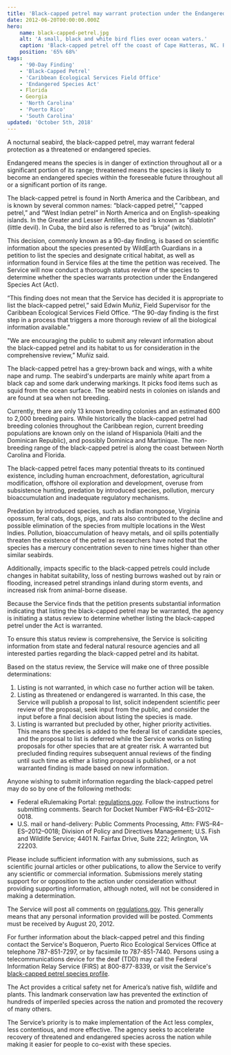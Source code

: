 ```yaml
---
title: 'Black-capped petrel may warrant protection under the Endangered Species Act'
date: 2012-06-20T00:00:00.000Z
hero:
    name: black-capped-petrel.jpg
    alt: 'A small, black and white bird flies over ocean waters.'
    caption: 'Black-capped petrel off the coast of Cape Hatteras, NC. Photo © Brian Patteson, used with permission.'
    position: '65% 68%'
tags:
    - '90-Day Finding'
    - 'Black-Capped Petrel'
    - 'Caribbean Ecological Services Field Office'
    - 'Endangered Species Act'
    - Florida
    - Georgia
    - 'North Carolina'
    - 'Puerto Rico'
    - 'South Carolina'
updated: 'October 5th, 2018'
---
```


A nocturnal seabird, the black-capped petrel, may warrant federal protection as a threatened or endangered species.

Endangered means the species is in danger of extinction throughout all or a significant portion of its range; threatened means the species is likely to become an endangered species within the foreseeable future throughout all or a significant portion of its range.

The black-capped petrel is found in North America and the Caribbean, and is known by several common names: “black-capped petrel,” “capped petrel,” and “West Indian petrel” in North America and on English-speaking islands.  In the Greater and Lesser Antilles, the bird is known as “diablotín” (little devil).  In Cuba, the bird also is referred to as “bruja” (witch).

This decision, commonly known as a 90-day finding, is based on scientific information about the species presented by WildEarth Guardians in a petition to list the species and designate critical habitat, as well as information found in Service files at the time the petition was received.  The Service will now conduct a thorough status review of the species to determine whether the species warrants protection under the Endangered Species Act (Act).

“This finding does not mean that the Service has decided it is appropriate to list the black-capped petrel,” said Edwin Muñiz, Field Supervisor for the Caribbean Ecological Services Field Office. “The 90-day finding is the first step in a process that triggers a more thorough review of all the biological information available."

"We are encouraging the public to submit any relevant information about the black-capped petrel and its habitat to us for consideration in the comprehensive review,” Muñiz said.

The black-capped petrel has a grey-brown back and wings, with a white nape and rump.  The seabird's underparts are mainly white apart from a black cap and some dark underwing markings.  It picks food items such as squid from the ocean surface.  The seabird nests in colonies on islands and are found at sea when not breeding.

Currently, there are only 13 known breeding colonies and an estimated 600 to 2,000 breeding pairs.  While historically the black-capped petrel had breeding colonies throughout the Caribbean region, current breeding populations are known only on the island of Hispaniola (Haiti and the Dominican Republic), and possibly Dominica and Martinique.  The non-breeding range of the black-capped petrel is along the coast between North Carolina and Florida.

The black-capped petrel faces many potential threats to its continued existence, including human encroachment, deforestation, agricultural modification, offshore oil exploration and development, overuse from subsistence hunting, predation by introduced species, pollution, mercury bioaccumulation and inadequate regulatory mechanisms.

Predation by introduced species, such as Indian mongoose, Virginia opossum, feral cats, dogs, pigs, and rats also contributed to the decline and possible elimination of the species from multiple locations in the West Indies.  Pollution, bioaccumulation of heavy metals, and oil spills potentially threaten the existence of the petrel as researchers have noted that the species has a mercury concentration seven to nine times higher than other similar seabirds.

Additionally, impacts specific to the black-capped petrels could include changes in habitat suitability, loss of nesting burrows washed out by rain or flooding, increased petrel strandings inland during storm events, and increased risk from animal-borne disease.

Because the Service finds that the petition presents substantial information indicating that listing the black-capped petrel may be warranted, the agency is initiating a status review to determine whether listing the black-capped petrel under the Act is warranted.

To ensure this status review is comprehensive, the Service is soliciting information from state and federal natural resource agencies and all interested parties regarding the black-capped petrel and its habitat.

Based on the status review, the Service will make one of three possible determinations:

1. Listing is not warranted, in which case no further action will be taken.
2. Listing as threatened or endangered is warranted.  In this case, the Service will publish a proposal to list, solicit independent scientific peer review of the proposal, seek input from the public, and consider the input before a final decision about listing the species is made.
3. Listing is warranted but precluded by other, higher priority activities.  This means the species is added to the federal list of candidate species, and the proposal to list is deferred while the Service works on listing proposals for other species that are at greater risk.  A warranted but precluded finding requires subsequent annual reviews of the finding until such time as either a listing proposal is published, or a not warranted finding is made based on new information.

Anyone wishing to submit information regarding the black-capped petrel may do so by one of the following methods:

- Federal eRulemaking Portal: [regulations.gov](https://www.regulations.gov).  Follow the instructions for submitting  comments.   Search for Docket Number FWS–R4–ES–2012–0018.
- U.S. mail or hand-delivery: Public Comments Processing, Attn: FWS–R4–ES–2012–0018; Division of Policy and Directives Management; U.S. Fish and Wildlife Service; 4401 N. Fairfax Drive, Suite 222; Arlington, VA 22203.

Please include sufficient information with any submissions, such as scientific journal articles or other publications, to allow the Service to verify any scientific or commercial information.  Submissions merely stating support for or opposition to the action under consideration without providing supporting information, although noted, will not be considered in making a determination.

The Service will post all comments on [regulations.gov](https://www.regulations.gov).  This generally means that any personal information provided will be posted.  Comments must be received by August 20, 2012.

For further information about the black-capped petrel and this finding contact the Service's Boqueron, Puerto Rico Ecological Services Office at telephone 787-851-7297, or by facsimile to 787-851-7440.  Persons using a telecommunications device for the deaf (TDD) may call the Federal Information Relay Service (FIRS) at 800-877-8339, or visit the Service's [black-capped petrel species profile](https://ecos.fws.gov/ecp0/profile/speciesProfile.action?spcode=B0AS).

The Act provides a critical safety net for America’s native fish, wildlife and plants.  This landmark conservation law has prevented the extinction of hundreds of imperiled species across the nation and promoted the recovery of many others.

The Service’s priority is to make implementation of the Act less complex, less contentious, and more effective.  The agency seeks to accelerate recovery of threatened and endangered species across the nation while making it easier for people to co-exist with these species.